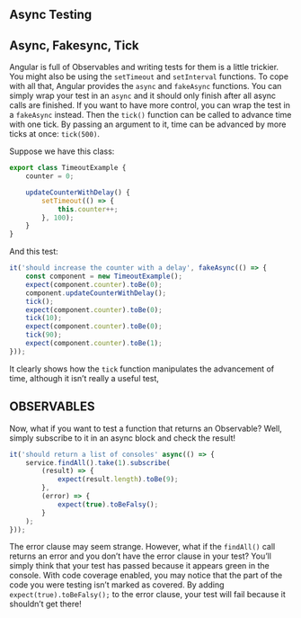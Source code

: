 ## Async Testing

## Async, Fakesync, Tick

Angular is full of Observables and writing tests for them is a little trickier. You might also be using the `setTimeout` and `setInterval` functions. To cope with all that, Angular provides the `async` and `fakeAsync` functions. You can simply wrap your test in an `async` and it should only finish after all async calls are finished. If you want to have more control, you can wrap the test in a `fakeAsync` instead. Then the `tick()` function can be called to advance time with one tick. By passing an argument to it, time can be advanced by more ticks at once: `tick(500)`.

Suppose we have this class:

```javascript
export class TimeoutExample {
    counter = 0;

    updateCounterWithDelay() {
        setTimeout(() => {
            this.counter++;
        }, 100);
    }
}
```

And this test:

```javascript
it('should increase the counter with a delay', fakeAsync(() => {
    const component = new TimeoutExample();
    expect(component.counter).toBe(0);
    component.updateCounterWithDelay();
    tick();
    expect(component.counter).toBe(0);
    tick(10);
    expect(component.counter).toBe(0);
    tick(90);
    expect(component.counter).toBe(1);
}));
```

It clearly shows how the `tick` function manipulates the advancement of time, although it isn’t really a useful test,

## OBSERVABLES

Now, what if you want to test a function that returns an Observable? Well, simply subscribe to it in an async block and check the result!

```javascript
it('should return a list of consoles' async(() => {
    service.findAll().take(1).subscribe(
        (result) => {
            expect(result.length).toBe(9);
        },
        (error) => {
            expect(true).toBeFalsy();
        }
    );
}));
```

The error clause may seem strange. However, what if the `findAll()` call returns an error and you don’t have the error clause in your test? You’ll simply think that your test has passed because it appears green in the console. With code coverage enabled, you may notice that the part of the code you were testing isn’t marked as covered. By adding `expect(true).toBeFalsy();` to the error clause, your test will fail because it shouldn’t get there!